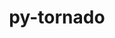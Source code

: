 ---
title: "py-tornado"
layout: cache
categories: [package, v0.22.2]
meta: {"versions": ["5.1.1", "6.3.3"], "compilers": ["gcc@=11.1.0", "gcc@=11.4.0", "gcc@=9.4.0", "oneapi@=2024.0.0"], "oss": ["ubuntu20.04", "ubuntu22.04"], "platforms": ["linux"], "targets": ["neoverse_v1", "neoverse_v2", "ppc64le", "x86_64_v3"], "stacks": ["data-vis-sdk", "e4s", "e4s-neoverse-v2", "e4s-neoverse_v1", "e4s-oneapi", "e4s-power", "root"], "num_specs": 13, "num_specs_by_stack": {"e4s-power": 2, "root": 13, "data-vis-sdk": 2, "e4s-neoverse_v1": 2, "e4s-neoverse-v2": 2, "e4s": 3, "e4s-oneapi": 2}}
spec_details: [{"hash": "ayhlq7lyrombthqrap2tj5met4tz3xy2", "compiler": "gcc@=9.4.0", "versions": ["6.3.3"], "os": "ubuntu20.04", "platform": "linux", "target": "ppc64le", "variants": ["build_system=python_pip"], "stacks": ["e4s-power", "root"], "size": "-", "tarball": "https://binaries.spack.io/v0.22.2/build_cache/linux-ubuntu20.04-ppc64le/gcc-9.4.0/py-tornado-6.3.3/linux-ubuntu20.04-ppc64le-gcc-9.4.0-py-tornado-6.3.3-ayhlq7lyrombthqrap2tj5met4tz3xy2.spack"}, {"hash": "w5gp7rbij7idgerq6yfemsnv7qrrzenq", "compiler": "gcc@=9.4.0", "versions": ["5.1.1"], "os": "ubuntu20.04", "platform": "linux", "target": "ppc64le", "variants": ["build_system=python_pip"], "stacks": ["e4s-power", "root"], "size": "-", "tarball": "https://binaries.spack.io/v0.22.2/build_cache/linux-ubuntu20.04-ppc64le/gcc-9.4.0/py-tornado-5.1.1/linux-ubuntu20.04-ppc64le-gcc-9.4.0-py-tornado-5.1.1-w5gp7rbij7idgerq6yfemsnv7qrrzenq.spack"}, {"hash": "ems2yrvb7hxcgn72ft6i2iqj2kt3vq2g", "compiler": "gcc@=11.1.0", "versions": ["6.3.3"], "os": "ubuntu20.04", "platform": "linux", "target": "x86_64_v3", "variants": ["build_system=python_pip"], "stacks": ["data-vis-sdk", "root"], "size": "-", "tarball": "https://binaries.spack.io/v0.22.2/build_cache/linux-ubuntu20.04-x86_64_v3/gcc-11.1.0/py-tornado-6.3.3/linux-ubuntu20.04-x86_64_v3-gcc-11.1.0-py-tornado-6.3.3-ems2yrvb7hxcgn72ft6i2iqj2kt3vq2g.spack"}, {"hash": "kxwxjw534sx6irrznrt5jyo3vfpjb7aj", "compiler": "gcc@=11.1.0", "versions": ["6.3.3"], "os": "ubuntu20.04", "platform": "linux", "target": "x86_64_v3", "variants": ["build_system=python_pip"], "stacks": ["data-vis-sdk", "root"], "size": "-", "tarball": "https://binaries.spack.io/v0.22.2/build_cache/linux-ubuntu20.04-x86_64_v3/gcc-11.1.0/py-tornado-6.3.3/linux-ubuntu20.04-x86_64_v3-gcc-11.1.0-py-tornado-6.3.3-kxwxjw534sx6irrznrt5jyo3vfpjb7aj.spack"}, {"hash": "6wemk5bkceuuus2bxlsko6tcfnbwvhow", "compiler": "gcc@=11.4.0", "versions": ["6.3.3"], "os": "ubuntu22.04", "platform": "linux", "target": "neoverse_v1", "variants": ["build_system=python_pip"], "stacks": ["root", "e4s-neoverse_v1"], "size": "-", "tarball": "https://binaries.spack.io/v0.22.2/build_cache/linux-ubuntu22.04-neoverse_v1/gcc-11.4.0/py-tornado-6.3.3/linux-ubuntu22.04-neoverse_v1-gcc-11.4.0-py-tornado-6.3.3-6wemk5bkceuuus2bxlsko6tcfnbwvhow.spack"}, {"hash": "q7latyaa2n6wzwg6bxpnmhc7kjvwrbko", "compiler": "gcc@=11.4.0", "versions": ["5.1.1"], "os": "ubuntu22.04", "platform": "linux", "target": "neoverse_v1", "variants": ["build_system=python_pip"], "stacks": ["root", "e4s-neoverse_v1"], "size": "-", "tarball": "https://binaries.spack.io/v0.22.2/build_cache/linux-ubuntu22.04-neoverse_v1/gcc-11.4.0/py-tornado-5.1.1/linux-ubuntu22.04-neoverse_v1-gcc-11.4.0-py-tornado-5.1.1-q7latyaa2n6wzwg6bxpnmhc7kjvwrbko.spack"}, {"hash": "vpor7pbouecohlmfbyfvik6zpcg27dwx", "compiler": "gcc@=11.4.0", "versions": ["6.3.3"], "os": "ubuntu22.04", "platform": "linux", "target": "neoverse_v2", "variants": ["build_system=python_pip"], "stacks": ["e4s-neoverse-v2", "root"], "size": "-", "tarball": "https://binaries.spack.io/v0.22.2/build_cache/linux-ubuntu22.04-neoverse_v2/gcc-11.4.0/py-tornado-6.3.3/linux-ubuntu22.04-neoverse_v2-gcc-11.4.0-py-tornado-6.3.3-vpor7pbouecohlmfbyfvik6zpcg27dwx.spack"}, {"hash": "igxofacojb6bhyyonwdpgxpsdlcm6nbp", "compiler": "gcc@=11.4.0", "versions": ["5.1.1"], "os": "ubuntu22.04", "platform": "linux", "target": "neoverse_v2", "variants": ["build_system=python_pip"], "stacks": ["e4s-neoverse-v2", "root"], "size": "-", "tarball": "https://binaries.spack.io/v0.22.2/build_cache/linux-ubuntu22.04-neoverse_v2/gcc-11.4.0/py-tornado-5.1.1/linux-ubuntu22.04-neoverse_v2-gcc-11.4.0-py-tornado-5.1.1-igxofacojb6bhyyonwdpgxpsdlcm6nbp.spack"}, {"hash": "eexggghrv7ncvbmh6babrqipkdwyjt63", "compiler": "gcc@=11.4.0", "versions": ["6.3.3"], "os": "ubuntu22.04", "platform": "linux", "target": "x86_64_v3", "variants": ["build_system=python_pip"], "stacks": ["root", "e4s"], "size": "-", "tarball": "https://binaries.spack.io/v0.22.2/build_cache/linux-ubuntu22.04-x86_64_v3/gcc-11.4.0/py-tornado-6.3.3/linux-ubuntu22.04-x86_64_v3-gcc-11.4.0-py-tornado-6.3.3-eexggghrv7ncvbmh6babrqipkdwyjt63.spack"}, {"hash": "zpy7sxl3ugcz6ogxowukagzckotzo6jn", "compiler": "gcc@=11.4.0", "versions": ["6.3.3"], "os": "ubuntu22.04", "platform": "linux", "target": "x86_64_v3", "variants": ["build_system=python_pip"], "stacks": ["root", "e4s"], "size": "-", "tarball": "https://binaries.spack.io/v0.22.2/build_cache/linux-ubuntu22.04-x86_64_v3/gcc-11.4.0/py-tornado-6.3.3/linux-ubuntu22.04-x86_64_v3-gcc-11.4.0-py-tornado-6.3.3-zpy7sxl3ugcz6ogxowukagzckotzo6jn.spack"}, {"hash": "sbw4h3jl2m3ji5xxxh2li6fwy6avhxby", "compiler": "gcc@=11.4.0", "versions": ["5.1.1"], "os": "ubuntu22.04", "platform": "linux", "target": "x86_64_v3", "variants": ["build_system=python_pip"], "stacks": ["root", "e4s"], "size": "-", "tarball": "https://binaries.spack.io/v0.22.2/build_cache/linux-ubuntu22.04-x86_64_v3/gcc-11.4.0/py-tornado-5.1.1/linux-ubuntu22.04-x86_64_v3-gcc-11.4.0-py-tornado-5.1.1-sbw4h3jl2m3ji5xxxh2li6fwy6avhxby.spack"}, {"hash": "6jn6cd6br3crk53qqg3dxar6h467vflq", "compiler": "oneapi@=2024.0.0", "versions": ["6.3.3"], "os": "ubuntu22.04", "platform": "linux", "target": "x86_64_v3", "variants": ["build_system=python_pip"], "stacks": ["root", "e4s-oneapi"], "size": "-", "tarball": "https://binaries.spack.io/v0.22.2/build_cache/linux-ubuntu22.04-x86_64_v3/oneapi-2024.0.0/py-tornado-6.3.3/linux-ubuntu22.04-x86_64_v3-oneapi-2024.0.0-py-tornado-6.3.3-6jn6cd6br3crk53qqg3dxar6h467vflq.spack"}, {"hash": "wcxz75leptpfdbkynoj3wdlvicqtkgqn", "compiler": "oneapi@=2024.0.0", "versions": ["5.1.1"], "os": "ubuntu22.04", "platform": "linux", "target": "x86_64_v3", "variants": ["build_system=python_pip"], "stacks": ["root", "e4s-oneapi"], "size": "-", "tarball": "https://binaries.spack.io/v0.22.2/build_cache/linux-ubuntu22.04-x86_64_v3/oneapi-2024.0.0/py-tornado-5.1.1/linux-ubuntu22.04-x86_64_v3-oneapi-2024.0.0-py-tornado-5.1.1-wcxz75leptpfdbkynoj3wdlvicqtkgqn.spack"}]
---